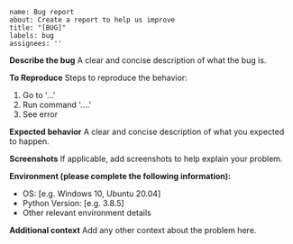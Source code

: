 ```
name: Bug report
about: Create a report to help us improve
title: "[BUG]"
labels: bug
assignees: ''
```
**Describe the bug**
A clear and concise description of what the bug is.

**To Reproduce**
Steps to reproduce the behavior:
1. Go to '...'
2. Run command '....'
3. See error

**Expected behavior**
A clear and concise description of what you expected to happen.

**Screenshots**
If applicable, add screenshots to help explain your problem.

**Environment (please complete the following information):**
 - OS: [e.g. Windows 10, Ubuntu 20.04]
 - Python Version: [e.g. 3.8.5]
 - Other relevant environment details

**Additional context**
Add any other context about the problem here.